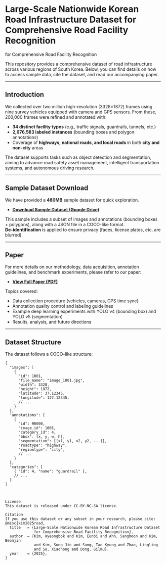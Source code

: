 # Large-Scale Nationwide Korean Road Infrastructure Dataset for Comprehensive Road Facility Recognition
for Comprehensive Road Facility Recognition

This repository provides a comprehensive dataset of road infrastructure across various regions of South Korea. 
Below, you can find details on how to access sample data, cite the dataset, and read our accompanying paper.

---

## Introduction
We collected over two million high-resolution (3328×1872) frames using nine survey vehicles equipped with camera and GPS sensors. From these, 200,000 frames were refined and annotated with:
- **34 distinct facility types** (e.g., traffic signals, guardrails, tunnels, etc.)
- **2,676,583 labeled instances** (bounding boxes and polygon annotations)
- Coverage of **highways, national roads, and local roads** in both **city and non-city** areas

The dataset supports tasks such as object detection and segmentation, aiming to advance road safety asset management, intelligent transportation systems, and autonomous driving research.

---

## Sample Dataset Download
We have provided a **480MB** sample dataset for quick exploration.

- **[Download Sample Dataset (Google Drive)](https://drive.google.com/file/d/1BAdLggaiQaVZGeg28dY7paguXNcEV-lX/view?usp=drive_link)**

This sample includes a subset of images and annotations (bounding boxes + polygons), along with a JSON file in a COCO-like format.  
**De-identification** is applied to ensure privacy (faces, license plates, etc. are blurred).

---

## Paper
For more details on our methodology, data acquisition, annotation guidelines, and benchmark experiments, please refer to our paper:

- **[View Full Paper (PDF)](YOUR_PAPER_LINK)**

Topics covered:
- Data collection procedure (vehicles, cameras, GPS time sync)
- Annotation quality control and labeling guidelines
- Example deep learning experiments with YOLO v4 (bounding box) and YOLO v5 (segmentation)
- Results, analysis, and future directions

---

## Dataset Structure
The dataset follows a COCO-like structure:
```jsonc
{
  "images": [
    {
      "id": 1001,
      "file_name": "image_1001.jpg",
      "width": 3328,
      "height": 1872,
      "latitude": 37.12345,
      "longitude": 127.12345,
      // ...
    }
  ],
  "annotations": [
    {
      "id": 90000,
      "image_id": 1001,
      "category_id": 4,
      "bbox": [x, y, w, h],
      "segmentation": [[x1, y1, x2, y2, ...]],
      "roadtype": "highway",
      "regiontype": "city",
      // ...
    }
  ],
  "categories": [
    { "id": 4, "name": "guardrail" },
    // ...
  ]
}



License
This dataset is released under CC-BY-NC-SA license.

Citation
If you use this dataset or any subset in your research, please cite:
@misc{kim2025road,
  title   = {Large-Scale Nationwide Korean Road Infrastructure Dataset 
             for Comprehensive Road Facility Recognition},
  author  = {Kim, Hyeongbok and Kim, Eunbi and Ahn, Sanghoon and Kim, Beomjin 
             and Kim, Sung Jin and Sung, Tae Kyung and Zhao, Lingling 
             and Su, Xiaohong and Dong, Gilmu},
  year    = {2025},
}
